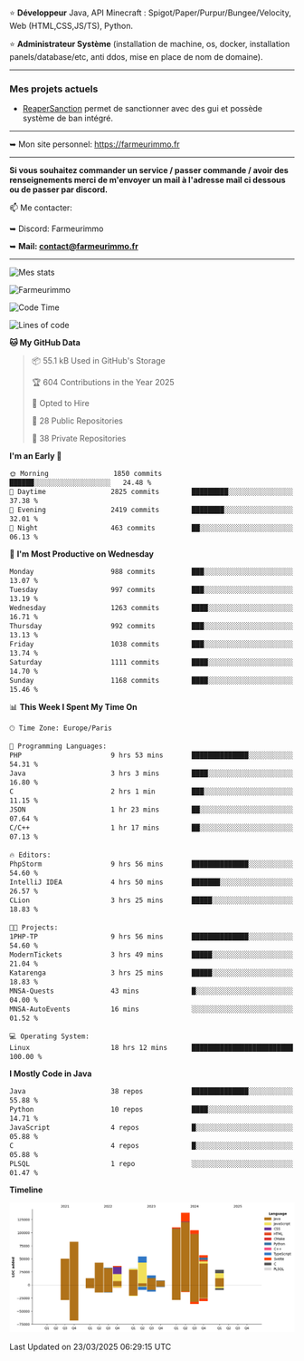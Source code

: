 ⭐ **Développeur** Java, API Minecraft : Spigot/Paper/Purpur/Bungee/Velocity, Web (HTML,CSS,JS/TS), Python.

⭐ **Administrateur Système** (installation de machine, os, docker, installation panels/database/etc, anti ddos, mise en place de nom de domaine).

---

### Mes projets actuels
- [ReaperSanction](https://www.spigotmc.org/resources/reapersanction.89580/) permet de sanctionner avec des gui et possède système de ban intégré.

---

➥ Mon site personnel: https://farmeurimmo.fr

---

**Si vous souhaitez commander un service / passer commande / avoir des renseignements merci de m'envoyer un mail à l'adresse mail ci dessous ou de passer par discord.**

📫 Me contacter:
 
   ➥ Discord: Farmeurimmo
   
   ➥ **Mail: contact@farmeurimmo.fr**

---

![Mes stats](https://github-readme-stats.farmeurimmo.fr/api?username=Farmeurimmo&count_private=true&show_icons=true&theme=radical)

<img src="https://komarev.com/ghpvc/?username=Farmeurimmo" alt="Farmeurimmo" />

<!--START_SECTION:waka-->
![Code Time](http://img.shields.io/badge/Code%20Time-1%2C934%20hrs%2025%20mins-blue)

![Lines of code](https://img.shields.io/badge/From%20Hello%20World%20I%27ve%20Written-809.5%20thousand%20lines%20of%20code-blue)

**🐱 My GitHub Data** 

> 📦 55.1 kB Used in GitHub's Storage 
 > 
> 🏆 604 Contributions in the Year 2025
 > 
> 💼 Opted to Hire
 > 
> 📜 28 Public Repositories 
 > 
> 🔑 38 Private Repositories 
 > 
**I'm an Early 🐤** 

```text
🌞 Morning                1850 commits        ██████░░░░░░░░░░░░░░░░░░░   24.48 % 
🌆 Daytime                2825 commits        █████████░░░░░░░░░░░░░░░░   37.38 % 
🌃 Evening                2419 commits        ████████░░░░░░░░░░░░░░░░░   32.01 % 
🌙 Night                  463 commits         ██░░░░░░░░░░░░░░░░░░░░░░░   06.13 % 
```
📅 **I'm Most Productive on Wednesday** 

```text
Monday                   988 commits         ███░░░░░░░░░░░░░░░░░░░░░░   13.07 % 
Tuesday                  997 commits         ███░░░░░░░░░░░░░░░░░░░░░░   13.19 % 
Wednesday                1263 commits        ████░░░░░░░░░░░░░░░░░░░░░   16.71 % 
Thursday                 992 commits         ███░░░░░░░░░░░░░░░░░░░░░░   13.13 % 
Friday                   1038 commits        ███░░░░░░░░░░░░░░░░░░░░░░   13.74 % 
Saturday                 1111 commits        ████░░░░░░░░░░░░░░░░░░░░░   14.70 % 
Sunday                   1168 commits        ████░░░░░░░░░░░░░░░░░░░░░   15.46 % 
```


📊 **This Week I Spent My Time On** 

```text
🕑︎ Time Zone: Europe/Paris

💬 Programming Languages: 
PHP                      9 hrs 53 mins       ██████████████░░░░░░░░░░░   54.31 % 
Java                     3 hrs 3 mins        ████░░░░░░░░░░░░░░░░░░░░░   16.80 % 
C                        2 hrs 1 min         ███░░░░░░░░░░░░░░░░░░░░░░   11.15 % 
JSON                     1 hr 23 mins        ██░░░░░░░░░░░░░░░░░░░░░░░   07.64 % 
C/C++                    1 hr 17 mins        ██░░░░░░░░░░░░░░░░░░░░░░░   07.13 % 

🔥 Editors: 
PhpStorm                 9 hrs 56 mins       ██████████████░░░░░░░░░░░   54.60 % 
IntelliJ IDEA            4 hrs 50 mins       ███████░░░░░░░░░░░░░░░░░░   26.57 % 
CLion                    3 hrs 25 mins       █████░░░░░░░░░░░░░░░░░░░░   18.83 % 

🐱‍💻 Projects: 
1PHP-TP                  9 hrs 56 mins       ██████████████░░░░░░░░░░░   54.60 % 
ModernTickets            3 hrs 49 mins       █████░░░░░░░░░░░░░░░░░░░░   21.04 % 
Katarenga                3 hrs 25 mins       █████░░░░░░░░░░░░░░░░░░░░   18.83 % 
MNSA-Quests              43 mins             █░░░░░░░░░░░░░░░░░░░░░░░░   04.00 % 
MNSA-AutoEvents          16 mins             ░░░░░░░░░░░░░░░░░░░░░░░░░   01.52 % 

💻 Operating System: 
Linux                    18 hrs 12 mins      █████████████████████████   100.00 % 
```

**I Mostly Code in Java** 

```text
Java                     38 repos            ██████████████░░░░░░░░░░░   55.88 % 
Python                   10 repos            ████░░░░░░░░░░░░░░░░░░░░░   14.71 % 
JavaScript               4 repos             █░░░░░░░░░░░░░░░░░░░░░░░░   05.88 % 
C                        4 repos             █░░░░░░░░░░░░░░░░░░░░░░░░   05.88 % 
PLSQL                    1 repo              ░░░░░░░░░░░░░░░░░░░░░░░░░   01.47 % 
```



**Timeline**

![Lines of Code chart](https://raw.githubusercontent.com/Farmeurimmo/Farmeurimmo/main/assets/bar_graph.png)


 Last Updated on 23/03/2025 06:29:15 UTC
<!--END_SECTION:waka-->
